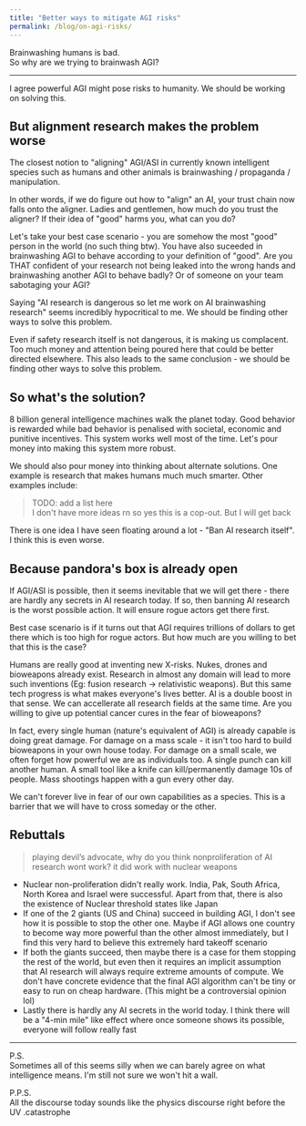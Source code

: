 ```yaml
---
title: "Better ways to mitigate AGI risks"
permalink: /blog/on-agi-risks/
---
```

Brainwashing humans is bad.  
So why are we trying to brainwash AGI? 

---

I agree powerful AGI might pose risks to humanity. We should be working on solving this.

## But alignment research makes the problem worse
The closest notion to "aligning" AGI/ASI in currently known intelligent species such as humans and other animals is brainwashing / propaganda / manipulation. 

In other words, if we do figure out how to "align" an AI, your trust chain now falls onto the aligner. Ladies and gentlemen, how much do you trust the aligner? If their idea of "good" harms you, what can you do?  

Let's take your best case scenario - you are somehow the most "good" person in the world (no such thing btw). You have also suceeded in brainwashing AGI to behave according to your definition of "good". Are you THAT confident of your research not being leaked into the wrong hands and brainwashing another AGI to behave badly? Or of someone on your team sabotaging your AGI?

Saying "AI research is dangerous so let me work on AI brainwashing research" seems incredibly hypocritical to me. We should be finding other ways to solve this problem.

Even if safety research itself is not dangerous, it is making us complacent. Too much money and attention being poured here that could be better directed elsewhere. This also leads to the same conclusion - we should be finding other ways to solve this problem.


## So what's the solution?
8 billion general intelligence machines walk the planet today. Good behavior is rewarded while bad behavior is penalised with societal, economic and punitive incentives. This system works well most of the time. Let's pour money into making this system more robust.  

We should also pour money into thinking about alternate solutions. One example is research that makes humans much much smarter. Other examples include:

> TODO: add a list here   
> I don't have more ideas rn so yes this is a cop-out. But I will get back

There is one idea I have seen floating around a lot - "Ban AI research itself". I think this is even worse.

## Because pandora's box is already open
If AGI/ASI is possible, then it seems inevitable that we will get there - there are hardly any secrets in AI research today. If so, then banning AI research is the worst possible action. It will ensure rogue actors get there first.  

Best case scenario is if it turns out that AGI requires trillions of dollars to get there which is too high for rogue actors. But how much are you willing to bet that this is the case?  

Humans are really good at inventing new X-risks. Nukes, drones and bioweapons already exist. Research in almost any domain will lead to more such inventions (Eg: fusion research -> relativistic weapons). But this same tech progress is what makes everyone's lives better. AI is a double boost in that sense. We can accellerate all research fields at the same time. Are you willing to give up potential cancer cures in the fear of bioweapons? 
 
In fact, every single human (nature's equivalent of AGI) is already capable is doing great damage. For damage on a mass scale - it isn't too hard to build bioweapons in your own house today. For damage on a small scale, we often forget how powerful we are as individuals too. A single punch can kill another human. A small tool like a knife can kill/permanently damage 10s of people. Mass shootings happen with a gun every other day.  

We can't forever live in fear of our own capabilities as a species. This is a barrier that we will have to cross someday or the other. 

## Rebuttals
> playing devil’s advocate, why do you think nonproliferation of AI research wont work? it did work with nuclear weapons  

- Nuclear non-proliferation didn't really work. India, Pak, South Africa, North Korea and Israel were successful. Apart from that, there is also the existence of Nuclear threshold states like Japan  
- If one of the 2 giants (US and China) succeed in building AGI, I don't see how it is possible to stop the other one. Maybe if AGI allows one country to become way more powerful than the other almost immediately, but I find this very hard to believe this extremely hard takeoff scenario  
- If both the giants succeed, then maybe there is a case for them stopping the rest of the world, but even then it requires an implicit assumption that AI research will always require extreme amounts of compute. We don't have concrete evidence that the final AGI algorithm can't be tiny or easy to run on cheap hardware. (This might be a controversial opinion lol)  
- Lastly there is hardly any AI secrets in the world today. I think there will be a "4-min mile" like effect where once someone shows its possible, everyone will follow really fast  


---

P.S.  
Sometimes all of this seems silly when we can barely agree on what intelligence means. I'm still not sure we won't hit a wall.

P.P.S.  
All the discourse today sounds like the physics discourse right before the UV .catastrophe 

